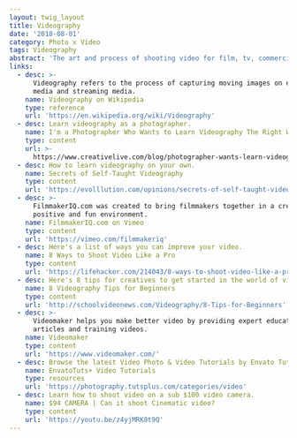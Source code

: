 ```yaml
---
layout: twig_layout
title: Videography
date: '2018-08-01'
category: Photo x Video
tags: Videography
abstract: 'The art and process of shooting video for film, tv, commercial and the web.'
links:
  - desc: >-
      Videography refers to the process of capturing moving images on electronic
      media and streaming media.
    name: Videography on Wikipedia
    type: reference
    url: 'https://en.wikipedia.org/wiki/Videography'
  - desc: Learn videography as a photographer.
    name: I'm a Photographer Who Wants to Learn Videography The Right Way
    type: content
    url: >-
      https://www.creativelive.com/blog/photographer-wants-learn-videography-heres-how/
  - desc: How to learn videography on your own.
    name: Secrets of Self-Taught Videography
    type: content
    url: 'https://evolllution.com/opinions/secrets-of-self-taught-videography/'
  - desc: >-
      FilmmakerIQ.com was created to bring filmmakers together in a creative,
      positive and fun environment.
    name: FilmmakerIQ.com on Vimeo
    type: content
    url: 'https://vimeo.com/filmmakeriq'
  - desc: Here's a list of ways you can improve your video.
    name: 8 Ways to Shoot Video Like a Pro
    type: content
    url: 'https://lifehacker.com/214043/8-ways-to-shoot-video-like-a-pro'
  - desc: Here's 8 tips for creatives to get started in the world of videography.
    name: 8 Videography Tips for Beginners
    type: content
    url: 'http://schoolvideonews.com/Videography/8-Tips-for-Beginners'
  - desc: >-
      Videomaker helps you make better video by providing expert educational
      articles and training videos.
    name: Videomaker
    type: content
    url: 'https://www.videomaker.com/'
  - desc: Browse the latest Video Photo & Video Tutorials by Envato Tuts+
    name: EnvatoTuts+ Video Tutorials
    type: resources
    url: 'https://photography.tutsplus.com/categories/video'
  - desc: Learn how to shoot video on a sub $100 video camera.
    name: $94 CAMERA | Can it shoot Cinematic video?
    type: content
    url: 'https://youtu.be/z4yjMRK8t9Q'
---
```

